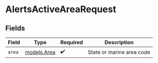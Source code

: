 # AlertsActiveAreaRequest


## Fields

| Field                            | Type                             | Required                         | Description                      |
| -------------------------------- | -------------------------------- | -------------------------------- | -------------------------------- |
| `area`                           | [models.Area](../models/area.md) | :heavy_check_mark:               | State or marine area code        |